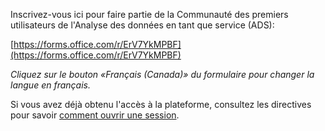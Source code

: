 Inscrivez-vous ici pour faire partie de la Communauté des premiers utilisateurs de l'Analyse des données en tant que service (ADS):

[https://forms.office.com/r/ErV7YkMPBF](https://forms.office.com/r/ErV7YkMPBF)

_Cliquez sur le bouton «Français (Canada)» du formulaire pour changer la langue en français._

Si vous avez déjà obtenu l'accès à la plateforme, consultez les directives pour savoir [comment ouvrir une session](SeConnecter.md).
